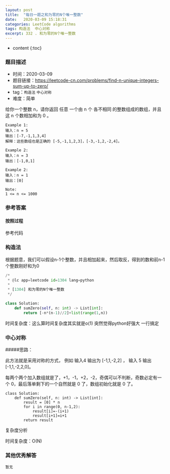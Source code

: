 ```yaml
---
layout: post
title:  "每日一题之和为零的N个唯一整数"
date:   2020-03-09 15:18:31
categories: LeetCode algorithms
tags: 构造法  中心对称
excerpt: 332 . 和为零的N个唯一整数
---
```



* content
{:toc}

### 题目描述

- 时间：2020-03-09
- 题目链接：https://leetcode-cn.com/problems/find-n-unique-integers-sum-up-to-zero/
- tag：`构造法` `中心对称` 
- 难度：简单

给你一个整数 n，请你返回 任意 一个由 n 个 各不相同 的整数组成的数组，并且这 n 个数相加和为 0 。

```
Example 1:
输入：n = 5
输出：[-7,-1,1,3,4]
解释：这些数组也是正确的 [-5,-1,1,2,3]，[-3,-1,2,-2,4]。

Example 2:
输入：n = 3
输出：[-1,0,1]

Example 2:
输入：n = 1
输出：[0]

Note:
1 <= n <= 1000

```

### 参考答案

#### 按照过程

参考代码

### 构造法

根据题意，我们可以假设n-1个整数，并且相加起来，然后取反，得到的数和前n-1个整数刚好和为0

```python
/*
 * @lc app=leetcode id=1304 lang=python
 *
 * [1304] 和为零的N个唯一整数
 */

class Solution:
    def sumZero(self, n: int) -> List[int]:
        return [-n*(n-1)//2]+list(range(1,n))

```
时间复杂度：这么算时间复杂度其实就是o(1)   突然觉得python好强大 一行搞定



### 中心对称

#####思路：

此方法就是采用对称的方式，
	例如 
		输入4 输出为 [-1,1,-2,2] ，
		输入 5 输出  [-1,1,-2,2,0]。

每两个两个加入数组就是了，+1，-1，+2，-2，奇偶可以不判断，奇数必定有一个 0，最后落单剩下的一个自然就是 0 了，数组初始化就是 0 了。

```
class Solution:
    def sumZero(self, n: int) -> List[int]:
        result = [0] * n
        for i in range(0, n-1,2):
            result[i]=-(i+1)
            result[i+1]=i+1
        return result

```

复杂度分析

时间复杂度：O(N)



### 其他优秀解答
```
暂无
```



